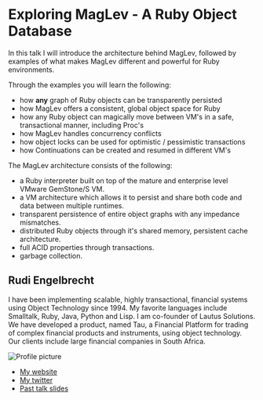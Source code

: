 # Exploring MagLev - A Ruby Object Database

In this talk I will introduce the architecture behind MagLev, followed by examples of what makes MagLev different and powerful for Ruby environments.

Through the examples you will learn the following:

* how **any** graph of Ruby objects can be transparently persisted
* how MagLev offers a consistent, global object space for Ruby
* how any Ruby object can magically move between VM's in a safe, transactional manner, including Proc's
* how MagLev handles concurrency conflicts
* how object locks can be used for optimistic / pessimistic transactions
* how Continuations can be created and resumed in different VM's

The MagLev architecture consists of the following:

* a Ruby interpreter built on top of the mature and enterprise level VMware GemStone/S VM.
* a VM architecture which allows it to persist and share both code and data between multiple runtimes.
* transparent persistence of entire object graphs with any impedance mismatches.
* distributed Ruby objects through it's shared memory, persistent cache architecture.
* full ACID properties through transactions.
* garbage collection.


## Rudi Engelbrecht

I have been implementing scalable, highly transactional, financial systems using Object Technology since 1994. My favorite languages include Smalltalk, Ruby, Java, Python and Lisp. I am co-founder of Lautus Solutions. We have developed a product, named Tau, a Financial Platform for trading of complex financial products and instruments, using object technology. Our clients include large financial companies in South Africa.

![Profile picture](https://github.com/rle/call-for-proposals/blob/master/Rudi_Engelbrecht-Exploring_MagLev_A_Ruby_Object_Database/profile_picture.jpg)

- [My website](http://www.rudiengelbrecht.com)
- [My twitter](https://twitter.com/#!/rudiengelbrecht)
- [Past talk slides](http://www.slideshare.net/rengelbrecht/maglev-rubyfuza-cape-town-2012)



